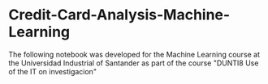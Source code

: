 # Credit-Card-Analysis-Machine-Learning
The following notebook was developed for the Machine Learning course at the Universidad Industrial of Santander as part of the course "DUNTI8 Use of the IT on investigacion"
